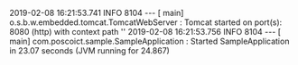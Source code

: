 2019-02-08 16:21:53.741  INFO 8104 --- [           main] o.s.b.w.embedded.tomcat.TomcatWebServer  : Tomcat started on port(s): 8080 (http) with context path ''
2019-02-08 16:21:53.756  INFO 8104 --- [           main] com.poscoict.sample.SampleApplication    : Started SampleApplication in 23.07 seconds (JVM running for 24.867)

